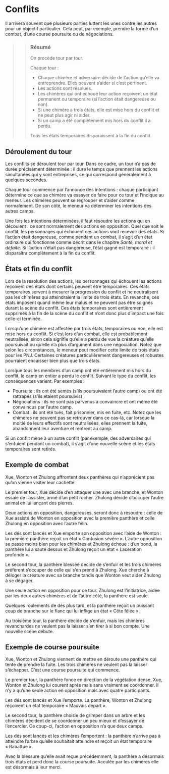 # Conflits

Il arrivera souvent que plusieurs parties luttent les unes contre les autres pour un objectif particulier. Cela peut, par exemple, prendre la forme d’un combat, d’une course poursuite ou de négociations.

>> ### Résumé
>>
>> On procède tour par tour.
>>
>> Chaque tour :
>> * Chaque chimère et adversaire décide de l’action qu’elle va entreprendre. Elles peuvent s’aider si c’est pertinent.
>> * Les actions sont résolues.
>> * Les chimères qui ont échoué leur action reçoivent un état permanent ou temporaire (si l’action était dangereuse ou non).
>> * Si une chimère a trois états, elle est mise hors du conflit et ne peut plus agir ni aider.
>> * Si un camp a été complètement mis hors du conflit il a perdu.
>>
>> Tous les états temporaires disparaissent à la fin du conflit.

## Déroulement du tour

Les conflits se déroulent tour par tour. Dans ce cadre, un tour n’a pas de durée précisément déterminée : il dure le temps que prennent les actions simultanées qui y sont entreprises, ce qui correspond généralement à quelques secondes.

Chaque tour commence par l’annonce des intentions : chaque participant détermine ce que sa chimère va essayer de faire pour ce tour et l’indique au meneur. Les chimères peuvent se regrouper et s’aider comme normalement. De son côté, le meneur va déterminer les intentions des autres camps.

Une fois les intentions déterminées, il faut résoudre les actions qui en découlent : ce sont normalement des actions en opposition. Quel que soit le conflit, les personnages qui échouent ces actions vont recevoir des états. Si l’action était dangereuse, comme pendant un combat, il s’agit d’un état ordinaire qui fonctionne comme décrit dans le chapitre *Santé, moral et défaite*. Si l’action n’était pas dangereuse, l’état gagné est temporaire : il disparaîtra complètement à la fin du conflit.


## États et fin du conflit

Lors de la résolution des actions, les personnages qui échouent les actions reçoivent des états dont certains peuvent être temporaires. Ces états temporaires servent à mesurer la progression du conflit et ne neutralisent pas les chimères qui atteindraient la limite de trois états. En revanche, ces états imposent quand même leur malus et ne peuvent pas être soignés durant la scène du conflit. Ces états temporaires sont entièrement supprimés à la fin de la scène du conflit et n’ont donc plus d’impact une fois celle-ci terminée.

Lorsqu’une chimère est affectée par trois états, temporaires ou non, elle est mise hors du conflit. Si c’est lors d’un combat, elle est probablement neutralisée, sinon cela signifie qu’elle a perdu de vue la créature qu’elle poursuivait ou qu’elle n’a plus d’argument dans une négociation. Notez que selon les circonstances, le meneur peut modifier cette limite de trois états pour les PNJ. Certaines créatures particulièrement dangereuses et robustes pourraient encaisser bien plus que trois états.

Lorsque tous les membres d’un camp ont été entièrement mis hors du conflit, le camp en entier a perdu le conflit. Suivant le type du conflit, les conséquences varient. Par exemples :
* Poursuite : ils ont été semés (s’ils poursuivaient l’autre camp) ou ont été rattrapés (s’ils étaient poursuivis) ;
* Négociations : ils ne sont pas parvenus à convaincre et ont même été convaincus par l’autre camp.
* Combat : ils ont été tués, fait prisonnier, mis en fuite, etc. Notez que les chimères ne peuvent pas se retrouver dans ce cas-là, car lorsque la moitié de leurs effectifs sont neutralisées, elles prennent la fuite, abandonnent leur aventure et rentrent au camp.

Si un conflit mène à un autre conflit (par exemple, des adversaires qui s’enfuient pendant un combat), il s’agit d’une nouvelle scène et les états temporaires sont retirés.

## Exemple de combat

Xue, Wonton et Zhulong affrontent deux panthères qui n’apprécient pas qu’on vienne visiter leur cachette.

Le premier tour, Xue décide d’en attaquer une avec une branche, et Wonton essaie de l’assister, armé d’un petit rocher. Zhulong décide d’occuper l’autre animal en lui lançant des pierres.

Deux actions en opposition, dangereuses, seront donc à résoudre : celle de Xue assisté de Wonton en opposition avec la première panthère et celle Zhulong en opposition avec l’autre félin.

Les dés sont lancés et Xue emporte son opposition avec l’aide de Wonton : la première panthère reçoit un état « Contusion sévère ». L’autre opposition se passe moins bien pour les chimères et Zhulong échoue : d’un bond, la panthère lui a sauté dessus et Zhulong reçoit un état « Lacération profonde ».

Le second tour, la panthère blessée décide de s’enfuir et les trois chimères préfèrent s’occuper de celle qui s’en prend à Zhulong. Xue cherche à déloger la créature avec sa branche tandis que Wonton veut aider Zhulong à se dégager.

Une seule action en opposition pour ce tour. Zhulong est l’initiatrice, aidée par les deux autres chimères et de l’autre côté, la panthère est seule.

Quelques roulements de dés plus tard, et la panthère reçoit un puissant coup de branche sur le flanc qui lui inflige un état « Côte fêlée ».

Au troisième tour, la panthère décide de s’enfuir, mais les chimères revanchardes ne veulent pas la laisser s’en tirer à si bon compte. Une nouvelle scène débute.

## Exemple de course poursuite

Xue, Wonton et Zhulong viennent de mettre en déroute une panthère qui tente de prendre la fuite. Les trois chimères ne veulent pas la laisser s’échapper. C’est une course poursuite qui commence.

Le premier tour, la panthère fonce en direction de la végétation dense, Xue, Wonton et Zhulong lui courent après mais sans vraiment se coordonner. Il n’y a qu’une seule action en opposition mais avec quatre participants.

Les dés sont lancés et Xue l’emporte. La panthère, Wonton et Zhulong reçoivent un état temporaire « Mauvais départ ».

Le second tour, la panthère choisie de grimper dans un arbre et les chimères décident de se coordonner un peu mieux et d’essayer de l’encercler. Ce coup-ci, l’action en opposition n’a que deux camps.

Les dés sont lancés et les chimères l’emportent : la panthère n’arrive pas à atteindre l’arbre qu’elle souhaitait atteindre et reçoit un état temporaire « Rabattue ».

Avec la blessure qu’elle avait reçue précédemment, la panthère a désormais trois états et perd donc la course poursuite. Acculée par les chimères elle est désormais à leur merci.